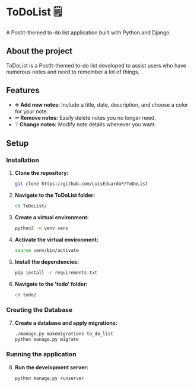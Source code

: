 # ToDoList 🗒️

A Postit-themed to-do list application built with Python and Django.

## About the project

ToDoList is a PostIt-themed to-do list developed to assist users who have numerous notes and need to remember a lot of things.

## Features
* ➕ **Add new notes:** Include a title, date, description, and choose a color for your note.
* ➖ **Remove notes:** Easily delete notes you no longer need.
* ❔  **Change notes:** Modify note details whenever you want.


## Setup

### Installation

1. **Clone the repository:**
   ```sh
   git clone https://github.com/LuisEduardoF/ToDoList
   ```

2. **Navigate to the ToDoList folder:**
   ```sh
   cd ToDoList/
   ```
     
3. **Create a virtual environment:**
   ```sh
   python3 -m venv venv
   ```

4. **Activate the virtual environment:**
   ```sh
   source venv/bin/activate
   ```

5. **Install the dependencies:**
   ```sh
   pip install -r requirements.txt
   ```

6. **Navigate to the 'todo' folder:**
   ```sh
   cd todo/
   ```
   
### Creating the Database

7. **Create a database and apply migrations:**
   ```sh
   ./manage.py makemigrations to_do_list
   python manage.py migrate
   ```
   
### Running the application

8. **Run the development server:**
   ```sh
   python manage.py runserver
   ```
